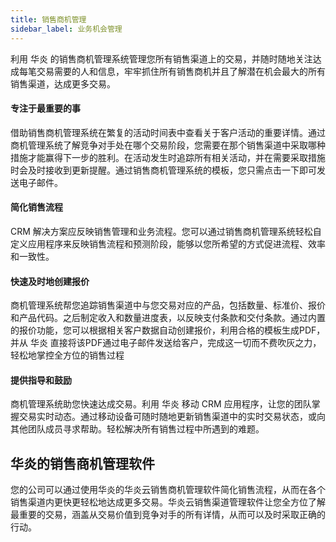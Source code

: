 ```yaml
---
title: 销售商机管理
sidebar_label: 业务机会管理
---
```


利用 华炎 的销售商机管理系统管理您所有销售渠道上的交易，并随时随地关注达成每笔交易需要的人和信息，牢牢抓住所有销售商机并且了解潜在机会最大的所有销售渠道，达成更多交易。


#### 专注于最重要的事

借助销售商机管理系统在繁复的活动时间表中查看关于客户活动的重要详情。通过商机管理系统了解竞争对手处在哪个交易阶段，您需要在那个销售渠道中采取哪种措施才能赢得下一步的胜利。在活动发生时追踪所有相关活动，并在需要采取措施时会及时接收到更新提醒。通过销售商机管理系统的模板，您只需点击一下即可发送电子邮件。

#### 简化销售流程

CRM 解决方案应反映销售管理和业务流程。您可以通过销售商机管理系统轻松自定义应用程序来反映销售流程和预测阶段，能够以您所希望的方式促进流程、效率和一致性。

#### 快速及时地创建报价

商机管理系统帮您追踪销售渠道中与您交易对应的产品，包括数量、标准价、报价和产品代码。之后制定收入和数量进度表，以反映支付条款和交付条款。通过内置的报价功能，您可以根据相关客户数据自动创建报价，利用合格的模板生成PDF，并从 华炎 直接将该PDF通过电子邮件发送给客户，完成这一切而不费吹灰之力，轻松地掌控全方位的销售过程

#### 提供指导和鼓励

商机管理系统助您快速达成交易。利用 华炎 移动 CRM 应用程序，让您的团队掌握交易实时动态。通过移动设备可随时随地更新销售渠道中的实时交易状态，或向其他团队成员寻求帮助。轻松解决所有销售过程中所遇到的难题。



## 华炎的销售商机管理软件

您的公司可以通过使用华炎的华炎云销售商机管理软件简化销售流程，从而在各个销售渠道内更快更轻松地达成更多交易。华炎云销售渠道管理软件让您全方位了解最重要的交易，涵盖从交易价值到竞争对手的所有详情，从而可以及时采取正确的行动。